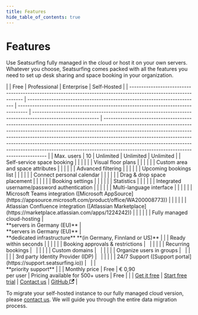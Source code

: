```yaml
---
title: Features
hide_table_of_contents: true
---
```


# Features

Use Seatsurfing fully managed in the cloud or host it on your own servers. Whatever you choose, Seatsurfing comes packed with all the features you need to set up desk sharing and space booking in your organization.

<div class="feature-table">
|                                                                                                                 | Free                                                                     | Professional                                                                       | Enterprise                                                                                                 | Self-Hosted                                                                                                                                                                                                                                                                                                                                                                                                                                                  |
| --------------------------------------------------------------------------------------------------------------- | ------------------------------------------------------------------------ | ---------------------------------------------------------------------------------- | ---------------------------------------------------------------------------------------------------------- | ------------------------------------------------------------------------------------------------------------------------------------------------------------------------------------------------------------------------------------------------------------------------------------------------------------------------------------------------------------------------------------------------------------------------------------------------------------ |
| Max. users                                                                                                      | 10                                                                       | Unlimited                                                                          | Unlimited                                                                                                  | Unlimited                                                                                                                                                                                                                                                                                                                                                                                                                                                    |
| Self-service space booking                                                                                      | <i class="fa-solid fa-circle-check"></i>                                 | <i class="fa-solid fa-circle-check"></i>                                           | <i class="fa-solid fa-circle-check"></i>                                                                   | <i class="fa-solid fa-circle-check"></i>                                                                                                                                                                                                                                                                                                                                                                                                                     |
| Visual floor plans                                                                                              | <i class="fa-solid fa-circle-check"></i>                                 | <i class="fa-solid fa-circle-check"></i>                                           | <i class="fa-solid fa-circle-check"></i>                                                                   | <i class="fa-solid fa-circle-check"></i>                                                                                                                                                                                                                                                                                                                                                                                                                     |
| Custom area and space attributes                                                                                | <i class="fa-solid fa-circle-check"></i>                                 | <i class="fa-solid fa-circle-check"></i>                                           | <i class="fa-solid fa-circle-check"></i>                                                                   | <i class="fa-solid fa-circle-check"></i>                                                                                                                                                                                                                                                                                                                                                                                                                     |
| Advanced filtering                                                                                              | <i class="fa-solid fa-circle-check"></i>                                 | <i class="fa-solid fa-circle-check"></i>                                           | <i class="fa-solid fa-circle-check"></i>                                                                   | <i class="fa-solid fa-circle-check"></i>                                                                                                                                                                                                                                                                                                                                                                                                                     |
| Upcoming bookings list                                                                                          | <i class="fa-solid fa-circle-check"></i>                                 | <i class="fa-solid fa-circle-check"></i>                                           | <i class="fa-solid fa-circle-check"></i>                                                                   | <i class="fa-solid fa-circle-check"></i>                                                                                                                                                                                                                                                                                                                                                                                                                     |
| Connect personal calendar                                                                                       | <i class="fa-solid fa-circle-check"></i>                                 | <i class="fa-solid fa-circle-check"></i>                                           | <i class="fa-solid fa-circle-check"></i>                                                                   | <i class="fa-solid fa-circle-check"></i>                                                                                                                                                                                                                                                                                                                                                                                                                     |
| Drag & drop space placement                                                                                     | <i class="fa-solid fa-circle-check"></i>                                 | <i class="fa-solid fa-circle-check"></i>                                           | <i class="fa-solid fa-circle-check"></i>                                                                   | <i class="fa-solid fa-circle-check"></i>                                                                                                                                                                                                                                                                                                                                                                                                                     |
| Booking settings                                                                                                | <i class="fa-solid fa-circle-check"></i>                                 | <i class="fa-solid fa-circle-check"></i>                                           | <i class="fa-solid fa-circle-check"></i>                                                                   | <i class="fa-solid fa-circle-check"></i>                                                                                                                                                                                                                                                                                                                                                                                                                     |
| Statistics                                                                                                      | <i class="fa-solid fa-circle-check"></i>                                 | <i class="fa-solid fa-circle-check"></i>                                           | <i class="fa-solid fa-circle-check"></i>                                                                   | <i class="fa-solid fa-circle-check"></i>                                                                                                                                                                                                                                                                                                                                                                                                                     |
| Integrated username/password authentication                                                                     | <i class="fa-solid fa-circle-check"></i>                                 | <i class="fa-solid fa-circle-check"></i>                                           | <i class="fa-solid fa-circle-check"></i>                                                                   | <i class="fa-solid fa-circle-check"></i>                                                                                                                                                                                                                                                                                                                                                                                                                     |
| Multi-language interface                                                                                        | <i class="fa-solid fa-circle-check"></i>                                 | <i class="fa-solid fa-circle-check"></i>                                           | <i class="fa-solid fa-circle-check"></i>                                                                   | <i class="fa-solid fa-circle-check"></i>                                                                                                                                                                                                                                                                                                                                                                                                                     |
| Microsoft Teams integration ([Microsoft AppSource](https://appsource.microsoft.com/product/office/WA200008773)) | <i class="fa-solid fa-circle-check"></i>                                 | <i class="fa-solid fa-circle-check"></i>                                           | <i class="fa-solid fa-circle-check"></i>                                                                   |                                                                                                                                                                                                                                                                                                                                                                                                                                                              |
| Atlassian Confluence integration ([Atlassian Marketplace](https://marketplace.atlassian.com/apps/1224242))      | <i class="fa-solid fa-circle-check"></i>                                    | <i class="fa-solid fa-circle-check"></i>                                              | <i class="fa-solid fa-circle-check"></i>                                                                          |                                                                                                                                                                                                                                                                                                                                                                                                                                                              |
| Fully managed cloud-hosting                                                                                     | <i class="fa-solid fa-circle-check"></i><br/>**servers in Germany (EU)** | <i class="fa-solid fa-circle-check"></i><br/>**servers in Germany (EU)**           | <i class="fa-solid fa-circle-check"></i><br/>**dedicated infrastructure** **(in Germany, Finnland or US)** |                                                                                                                                                                                                                                                                                                                                                                                                                                                              |
| Ready within seconds                                                                                            | <i class="fa-solid fa-circle-check"></i>                                 | <i class="fa-solid fa-circle-check"></i>                                           |                                                                                                            |                                                                                                                                                                                                                                                                                                                                                                                                                                                              |
| Booking approvals & restrictions                                                                                |                                                                          | <i class="fa-solid fa-circle-check"></i>                                           | <i class="fa-solid fa-circle-check"></i>                                                                   | <i class="fa-solid fa-circle-check"></i>                                                                                                                                                                                                                                                                                                                                                                                                                     |
| Recurring bookings                                                                                              |                                                                          | <i class="fa-solid fa-circle-check"></i>                                           | <i class="fa-solid fa-circle-check"></i>                                                                   | <i class="fa-solid fa-circle-check"></i>                                                                                                                                                                                                                                                                                                                                                                                                                     |
| Custom domains                                                                                                  |                                                                          | <i class="fa-solid fa-circle-check"></i>                                           | <i class="fa-solid fa-circle-check"></i>                                                                   | <i class="fa-solid fa-circle-check"></i>                                                                                                                                                                                                                                                                                                                                                                                                                     |
| Organize users in groups                                                                                        |                                                                          | <i class="fa-solid fa-circle-check"></i>                                           | <i class="fa-solid fa-circle-check"></i>                                                                   | <i class="fa-solid fa-circle-check"></i>                                                                                                                                                                                                                                                                                                                                                                                                                     |
| 3rd party Identity Provider (IDP)                                                                               |                                                                          | <i class="fa-solid fa-circle-check"></i>                                           | <i class="fa-solid fa-circle-check"></i>                                                                   | <i class="fa-solid fa-circle-check"></i>                                                                                                                                                                                                                                                                                                                                                                                                                     |
| 24/7 Support ([Support portal](https://support.seatsurfing.io))                                                 |                                                                          | <i class="fa-solid fa-circle-check"></i>                                           | <i class="fa-solid fa-circle-check"></i><br/>**priority support**                                          |                                                                                                                                                                                                                                                                                                                                                                                                                                                              |
| Monthly price                                                                                                   | Free                                                                     | € 0,90<br />per user                                                               | Pricing available for 500+ users                                                                           | Free                                                                                                                                                                                                                                                                                                                                                                                                                                                         |
|                                                                                                                 | <a href="/sign-up" class="button button--primary">Get it free</a>            | <a href="/sign-up?paid" class="button button--primary button-gradient">Start free trial</a> | <a href="/contact" class="button button--primary">Contact us</a>                                           | <a href="https://github.com/seatsurfing/seatsurfing" target="_blank" class="button button--secondary">GitHub <svg width="13.5" height="13.5" aria-hidden="true" viewBox="0 0 24 24" class="iconExternalLink_node_modules-@docusaurus-theme-classic-lib-theme-Icon-ExternalLink-styles-module"><path fill="currentColor" d="M21 13v10h-21v-19h12v2h-10v15h17v-8h2zm3-12h-10.988l4.035 4-6.977 7.07 2.828 2.828 6.977-7.07 4.125 4.172v-11z"></path></svg></a> |
</div>

To migrate your self-hosted instance to our fully managed cloud version, please <a href="/contact">contact us</a>. We will guide you through the entire data migration process.
